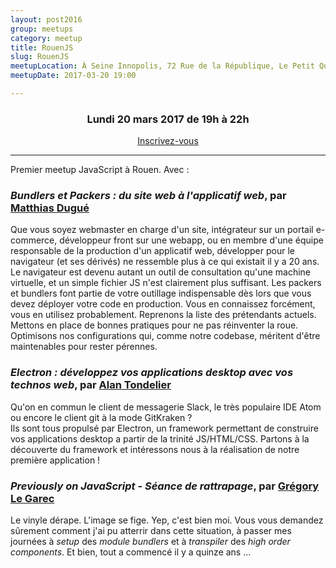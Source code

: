 ```yaml
---
layout: post2016
group: meetups
category: meetup
title: RouenJS
slug: RouenJS
meetupLocation: À Seine Innopolis, 72 Rue de la République, Le Petit Quevilly
meetupDate: 2017-03-20 19:00

---
```


<div style="text-align: center;">
  <h3>Lundi 20 mars 2017 de 19h à 22h</h3>
  <p>
    <a class="button" target="_blank"
    href="https://www.weezevent.com/rouenjs-lundi-20-mars-2017">
      Inscrivez-vous
    </a>
  </p>
</div>

---

Premier meetup JavaScript à Rouen. Avec :

### _Bundlers et Packers : du site web à l'applicatif web_, par [Matthias Dugué](https://twitter.com/m4d_z)

Que vous soyez webmaster en charge d'un site, intégrateur sur un portail e-commerce, développeur front sur une webapp, ou en membre d'une équipe responsable de la production d'un applicatif web, développer pour le navigateur (et ses dérivés) ne ressemble plus à ce qui existait il y a 20 ans. Le navigateur est devenu autant un outil de consultation qu'une machine virtuelle, et un simple fichier JS n'est clairement plus suffisant. Les packers et bundlers font partie de votre outillage indispensable dès lors que vous devez déployer votre code en production. Vous en connaissez forcément, vous en utilisez probablement. Reprenons la liste des prétendants actuels. Mettons en place de bonnes pratiques pour ne pas réinventer la roue. Optimisons nos configurations qui, comme notre codebase, méritent d'être maintenables pour rester pérennes.

### _Electron : développez vos applications desktop avec vos technos web_, par [Alan Tondelier](https://twitter.com/alantondelier)

Qu'on en commun le client de messagerie Slack, le très populaire IDE Atom ou encore le client git à la mode GitKraken ?  
Ils sont tous propulsé par Electron, un framework permettant de construire vos applications desktop a partir de la trinité JS/HTML/CSS. Partons à la découverte du framework et intéressons nous à la réalisation de notre première application !

### _Previously on JavaScript - Séance de rattrapage_, par [Grégory Le Garec](https://twitter.com/gregorylegarec)

Le vinyle dérape. L'image se fige. Yep, c'est bien moi. Vous vous demandez sûrement comment j'ai pu atterrir dans cette situation, à passer mes journées à _setup_ des _module bundlers_ et à _transpiler_ des _high order components_. Et bien, tout a commencé il y a quinze ans ...
